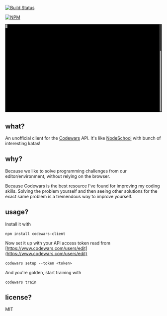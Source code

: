 [![Build Status](https://travis-ci.org/shime/codewars.svg)](https://travis-ci.org/shime/codewars)

[![NPM](https://nodei.co/npm/codewars-client.png?downloads=true&stars=true)](https://nodei.co/npm/codewars-client/)

[![demo](assets/demo.gif)]()

## what?

An unofficial client for the [Codewars](http://codewars.com) API. 
It's like [NodeSchool](http://nodeschool.io/) with bunch of interesting katas!

## why?

Because we like to solve programming challenges from our editor/environment, without
relying on the browser.

Because Codewars is the best resource I've found for improving my coding skills. Solving the problem yourself and then seeing other solutions for the exact same problem is a tremendous way to improve yourself. 

## usage?

Install it with

    npm install codewars-client

Now set it up with your API access token read from [https://www.codewars.com/users/edit](https://www.codewars.com/users/edit)

    codewars setup --token <token>

And you're golden, start training with

    codewars train

## license?

MIT
